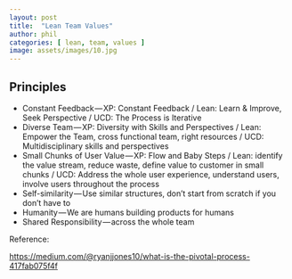 ```yaml
---
layout: post
title:  "Lean Team Values"
author: phil
categories: [ lean, team, values ]
image: assets/images/10.jpg
---
```

## Principles
 *   Constant Feedback — XP: Constant Feedback / Lean: Learn & Improve, Seek Perspective / UCD: The Process is Iterative
 *  Diverse Team — XP: Diversity with Skills and Perspectives / Lean: Empower the Team, cross functional team, right resources / UCD: Multidisciplinary skills and perspectives
 * Small Chunks of User Value — XP: Flow and Baby Steps / Lean: identify the value stream, reduce waste, define value to customer in small chunks / UCD: Address the whole user experience, understand users, involve users throughout the process
 * Self-similarity — Use similar structures, don’t start from scratch if you don’t have to
 * Humanity — We are humans building products for humans
 * Shared Responsibility — across the whole team

Reference:

https://medium.com/@ryanjjones10/what-is-the-pivotal-process-417fab075f4f
